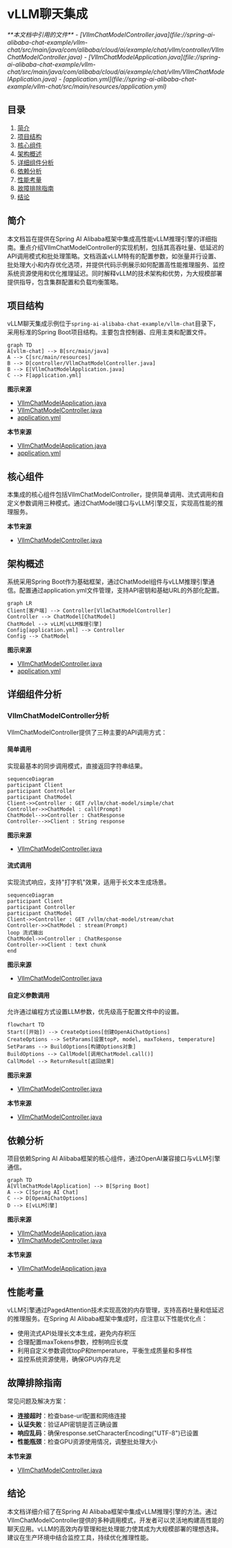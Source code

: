 # vLLM聊天集成

<cite>
**本文档中引用的文件**  
- [VllmChatModelController.java](file://spring-ai-alibaba-chat-example/vllm-chat/src/main/java/com/alibaba/cloud/ai/example/chat/vllm/controller/VllmChatModelController.java)
- [VllmChatModelApplication.java](file://spring-ai-alibaba-chat-example/vllm-chat/src/main/java/com/alibaba/cloud/ai/example/chat/vllm/VllmChatModelApplication.java)
- [application.yml](file://spring-ai-alibaba-chat-example/vllm-chat/src/main/resources/application.yml)
</cite>

## 目录
1. [简介](#简介)
2. [项目结构](#项目结构)
3. [核心组件](#核心组件)
4. [架构概述](#架构概述)
5. [详细组件分析](#详细组件分析)
6. [依赖分析](#依赖分析)
7. [性能考量](#性能考量)
8. [故障排除指南](#故障排除指南)
9. [结论](#结论)

## 简介
本文档旨在提供在Spring AI Alibaba框架中集成高性能vLLM推理引擎的详细指南。重点介绍VllmChatModelController的实现机制，包括其高吞吐量、低延迟的API调用模式和批处理策略。文档涵盖vLLM特有的配置参数，如张量并行设置、批处理大小和内存优化选项，并提供代码示例展示如何配置高性能推理服务、监控系统资源使用和优化推理延迟。同时解释vLLM的技术架构和优势，为大规模部署提供指导，包含集群配置和负载均衡策略。

## 项目结构
vLLM聊天集成示例位于`spring-ai-alibaba-chat-example/vllm-chat`目录下，采用标准的Spring Boot项目结构。主要包含控制器、应用主类和配置文件。

```mermaid
graph TD
A[vllm-chat] --> B[src/main/java]
A --> C[src/main/resources]
B --> D[controller/VllmChatModelController.java]
B --> E[VllmChatModelApplication.java]
C --> F[application.yml]
```

**图示来源**  
- [VllmChatModelApplication.java](file://spring-ai-alibaba-chat-example/vllm-chat/src/main/java/com/alibaba/cloud/ai/example/chat/vllm/VllmChatModelApplication.java)
- [VllmChatModelController.java](file://spring-ai-alibaba-chat-example/vllm-chat/src/main/java/com/alibaba/cloud/ai/example/chat/vllm/controller/VllmChatModelController.java)
- [application.yml](file://spring-ai-alibaba-chat-example/vllm-chat/src/main/resources/application.yml)

**本节来源**  
- [VllmChatModelApplication.java](file://spring-ai-alibaba-chat-example/vllm-chat/src/main/java/com/alibaba/cloud/ai/example/chat/vllm/VllmChatModelApplication.java)
- [application.yml](file://spring-ai-alibaba-chat-example/vllm-chat/src/main/resources/application.yml)

## 核心组件
本集成的核心组件包括VllmChatModelController，提供简单调用、流式调用和自定义参数调用三种模式。通过ChatModel接口与vLLM引擎交互，实现高性能的推理服务。

**本节来源**  
- [VllmChatModelController.java](file://spring-ai-alibaba-chat-example/vllm-chat/src/main/java/com/alibaba/cloud/ai/example/chat/vllm/controller/VllmChatModelController.java)

## 架构概述
系统采用Spring Boot作为基础框架，通过ChatModel组件与vLLM推理引擎通信。配置通过application.yml文件管理，支持API密钥和基础URL的外部化配置。

```mermaid
graph LR
Client[客户端] --> Controller[VllmChatModelController]
Controller --> ChatModel[ChatModel]
ChatModel --> vLLM[vLLM推理引擎]
Config[application.yml] --> Controller
Config --> ChatModel
```

**图示来源**  
- [VllmChatModelController.java](file://spring-ai-alibaba-chat-example/vllm-chat/src/main/java/com/alibaba/cloud/ai/example/chat/vllm/controller/VllmChatModelController.java)
- [application.yml](file://spring-ai-alibaba-chat-example/vllm-chat/src/main/resources/application.yml)

## 详细组件分析

### VllmChatModelController分析
VllmChatModelController提供了三种主要的API调用方式：

#### 简单调用
实现最基本的同步调用模式，直接返回字符串结果。

```mermaid
sequenceDiagram
participant Client
participant Controller
participant ChatModel
Client->>Controller : GET /vllm/chat-model/simple/chat
Controller->>ChatModel : call(Prompt)
ChatModel-->>Controller : ChatResponse
Controller-->>Client : String response
```

**图示来源**  
- [VllmChatModelController.java](file://spring-ai-alibaba-chat-example/vllm-chat/src/main/java/com/alibaba/cloud/ai/example/chat/vllm/controller/VllmChatModelController.java#L33-L43)

#### 流式调用
实现流式响应，支持"打字机"效果，适用于长文本生成场景。

```mermaid
sequenceDiagram
participant Client
participant Controller
participant ChatModel
Client->>Controller : GET /vllm/chat-model/stream/chat
Controller->>ChatModel : stream(Prompt)
loop 流式输出
ChatModel->>Controller : ChatResponse
Controller->>Client : text chunk
end
```

**图示来源**  
- [VllmChatModelController.java](file://spring-ai-alibaba-chat-example/vllm-chat/src/main/java/com/alibaba/cloud/ai/example/chat/vllm/controller/VllmChatModelController.java#L45-L60)

#### 自定义参数调用
允许通过编程方式设置LLM参数，优先级高于配置文件中的设置。

```mermaid
flowchart TD
Start([开始]) --> CreateOptions[创建OpenAiChatOptions]
CreateOptions --> SetParams[设置topP, model, maxTokens, temperature]
SetParams --> BuildOptions[构建Options对象]
BuildOptions --> CallModel[调用ChatModel.call()]
CallModel --> ReturnResult[返回结果]
```

**图示来源**  
- [VllmChatModelController.java](file://spring-ai-alibaba-chat-example/vllm-chat/src/main/java/com/alibaba/cloud/ai/example/chat/vllm/controller/VllmChatModelController.java#L72-L89)

**本节来源**  
- [VllmChatModelController.java](file://spring-ai-alibaba-chat-example/vllm-chat/src/main/java/com/alibaba/cloud/ai/example/chat/vllm/controller/VllmChatModelController.java)

## 依赖分析
项目依赖Spring AI Alibaba框架的核心组件，通过OpenAI兼容接口与vLLM引擎通信。

```mermaid
graph TD
A[VllmChatModelApplication] --> B[Spring Boot]
A --> C[Spring AI Chat]
C --> D[OpenAiChatOptions]
D --> E[vLLM引擎]
```

**图示来源**  
- [VllmChatModelApplication.java](file://spring-ai-alibaba-chat-example/vllm-chat/src/main/java/com/alibaba/cloud/ai/example/chat/vllm/VllmChatModelApplication.java)
- [VllmChatModelController.java](file://spring-ai-alibaba-chat-example/vllm-chat/src/main/java/com/alibaba/cloud/ai/example/chat/vllm/controller/VllmChatModelController.java)

**本节来源**  
- [VllmChatModelApplication.java](file://spring-ai-alibaba-chat-example/vllm-chat/src/main/java/com/alibaba/cloud/ai/example/chat/vllm/VllmChatModelApplication.java)

## 性能考量
vLLM引擎通过PagedAttention技术实现高效的内存管理，支持高吞吐量和低延迟的推理服务。在Spring AI Alibaba框架中集成时，应注意以下性能优化点：
- 使用流式API处理长文本生成，避免内存积压
- 合理配置maxTokens参数，控制响应长度
- 利用自定义参数调优topP和temperature，平衡生成质量和多样性
- 监控系统资源使用，确保GPU内存充足

## 故障排除指南
常见问题及解决方案：
- **连接超时**：检查base-url配置和网络连接
- **认证失败**：验证API密钥是否正确设置
- **响应乱码**：确保response.setCharacterEncoding("UTF-8")已设置
- **性能瓶颈**：检查GPU资源使用情况，调整批处理大小

**本节来源**  
- [VllmChatModelController.java](file://spring-ai-alibaba-chat-example/vllm-chat/src/main/java/com/alibaba/cloud/ai/example/chat/vllm/controller/VllmChatModelController.java#L54)

## 结论
本文档详细介绍了在Spring AI Alibaba框架中集成vLLM推理引擎的方法。通过VllmChatModelController提供的多种调用模式，开发者可以灵活地构建高性能的聊天应用。vLLM的高效内存管理和批处理能力使其成为大规模部署的理想选择。建议在生产环境中结合监控工具，持续优化推理性能。